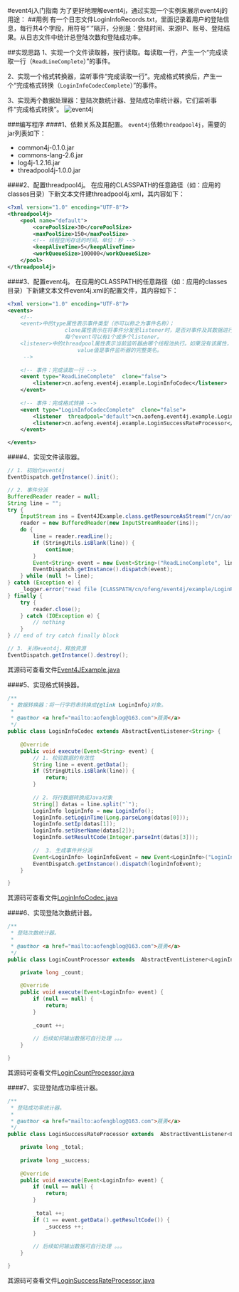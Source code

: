 #event4j入门指南
为了更好地理解event4j，通过实现一个实例来展示event4j的用途：
##用例
有一个日志文件LoginInfoRecords.txt，里面记录着用户的登陆信息，每行共4个字段，用符号“\`”隔开，分别是：登陆时间、来源IP、账号、登陆结果。从日志文件中统计总登陆次数和登陆成功率。

##实现思路
1、实现一个文件读取器，按行读取。每读取一行，产生一个“完成读取一行（`ReadLineComplete`）”的事件。

2、实现一个格式转换器，监听事件“完成读取一行”。完成格式转换后，产生一个“完成格式转换（`LoginInfoCodecComplete`）”的事件。

3、实现两个数据处理器：登陆次数统计器、登陆成功率统计器，它们监听事件“完成格式转换”。
![event4j](http://img2.ph.126.net/mseLTsjjlx5KyhFICGeh2g==/640355572034101652.png)

###编写程序
####1、依赖关系及其配置。
`event4j`依赖`threadpool4j`，需要的jar列表如下：
* common4j-0.1.0.jar
* commons-lang-2.6.jar
* log4j-1.2.16.jar
* threadpool4j-1.0.0.jar

####2、配置threadpool4j。
在应用的CLASSPATH的任意路径（如：应用的classes目录）下新文本文件建threadpool4j.xml，其内容如下：
```xml
<?xml version="1.0" encoding="UTF-8"?>
<threadpool4j>
    <pool name="default">
        <corePoolSize>30</corePoolSize>
        <maxPoolSize>150</maxPoolSize>
        <!-- 线程空闲存话的时间。单位：秒 -->
        <keepAliveTime>5</keepAliveTime>
        <workQueueSize>100000</workQueueSize>
    </pool>
</threadpool4j>
```

####3、配置event4j。
在应用的CLASSPATH的任意路径（如：应用的classes目录）下新建文本文件event4j.xml的配置文件，其内容如下：
```xml
<?xml version="1.0" encoding="UTF-8"?>
<events>
    <!-- 
    <event>中的type属性表示事件类型（亦可以称之为事件名称）；
                  clone属性表示在将事件分发至listener时，是否对事件及其数据进行clone，true表示进行clone（默认值），false表示不clone；
                  每个event可以有1个或多个listener。
    <listener>中的threadpool属性表示当前监听器由哪个线程池执行。如果没有该属性，表示交给default线程池执行。
                      value值是事件监听器的完整类名。
     -->
     
    <!-- 事件：完成读取一行 -->
    <event type="ReadLineComplete"  clone="false">
        <listener>cn.aofeng.event4j.example.LoginInfoCodec</listener>
    </event>
    
    <!-- 事件：完成格式转换 -->
    <event type="LoginInfoCodecComplete"  clone="false">
        <listener  threadpool="default">cn.aofeng.event4j.example.LoginCountProcessor</listener>
        <listener>cn.aofeng.event4j.example.LoginSuccessRateProcessor</listener>
    </event>

</events>
```

####4、实现文件读取器。
```java
// 1. 初始化event4j
EventDispatch.getInstance().init();

// 2. 事件分派
BufferedReader reader = null;
String line = "";
try {
    InputStream ins = Event4JExample.class.getResourceAsStream("/cn/aofeng/event4j/example/LoginRecords.txt");
    reader = new BufferedReader(new InputStreamReader(ins));
    do {
        line = reader.readLine();
        if (StringUtils.isBlank(line)) {
            continue;
        }
        Event<String> event = new Event<String>("ReadLineComplete", line);
        EventDispatch.getInstance().dispatch(event);
    } while (null != line);
} catch (Exception e) {
    _logger.error("read file [CLASSPATH/cn/ofeng/event4j/example/LoginRecords.txt] occurs error", e);
} finally {
    try {
        reader.close();
    } catch (IOException e) {
        // nothing
    }
} // end of try catch finally block

// 3. 关闭event4j，释放资源
EventDispatch.getInstance().destroy();
```
其源码可查看文件[Event4JExample.java](https://github.com/aofeng/event4j/blob/master/example/cn/aofeng/event4j/example/Event4JExample.java)


####5、实现格式转换器。
```java
/**
 * 数据转换器：将一行字符串转换成{@link LoginInfo}对象。
 * 
 * @author <a href="mailto:aofengblog@163.com">聂勇</a>
 */
public class LoginInfoCodec extends AbstractEventListener<String> {
    
    @Override
    public void execute(Event<String> event) {
        // 1. 校验数据的有效性
        String line = event.getData();
        if (StringUtils.isBlank(line)) {
            return;
        }
        
        // 2. 将行数据转换成Java对象
        String[] datas = line.split("`");
        LoginInfo loginInfo = new LoginInfo();
        loginInfo.setLoginTime(Long.parseLong(datas[0]));
        loginInfo.setIp(datas[1]);
        loginInfo.setUserName(datas[2]);
        loginInfo.setResultCode(Integer.parseInt(datas[3]));
        
        //  3. 生成事件并分派
        Event<LoginInfo> loginInfoEvent = new Event<LoginInfo>("LoginInfoCodecComplete", loginInfo);
        EventDispatch.getInstance().dispatch(loginInfoEvent);
    }

}
```
其源码可查看文件[LoginInfoCodec.java](https://github.com/aofeng/event4j/blob/master/example/cn/aofeng/event4j/example/LoginInfoCodec.java)

####6、实现登陆次数统计器。
```java
/**
 * 登陆次数统计器。
 * 
 * @author <a href="mailto:aofengblog@163.com">聂勇</a>
 */
public class LoginCountProcessor extends  AbstractEventListener<LoginInfo> {

    private long _count;
    
    @Override
    public void execute(Event<LoginInfo> event) {
        if (null == null) {
            return;
        }
        
        _count ++;
        
        // 后续如何输出数据可自行处理 。。。
    }

}
```
其源码可查看文件[LoginCountProcessor.java](https://github.com/aofeng/event4j/blob/master/example/cn/aofeng/event4j/example/LoginCountProcessor.java)

####7、实现登陆成功率统计器。
```java
/**
 * 登陆成功率统计器。
 * 
 * @author <a href="mailto:aofengblog@163.com">聂勇</a>
 */
public class LoginSuccessRateProcessor extends  AbstractEventListener<LoginInfo> {

    private long _total;
    
    private long _success;
    
    @Override
    public void execute(Event<LoginInfo> event) {
        if (null == null) {
            return;
        }
        
        _total ++;
        if (1 == event.getData().getResultCode()) {
            _success ++;
        }
        
        // 后续如何输出数据可自行处理 。。。
    }

}
```
其源码可查看文件[LoginSuccessRateProcessor.java](https://github.com/aofeng/event4j/blob/master/example/cn/aofeng/event4j/example/LoginSuccessRateProcessor.java)
